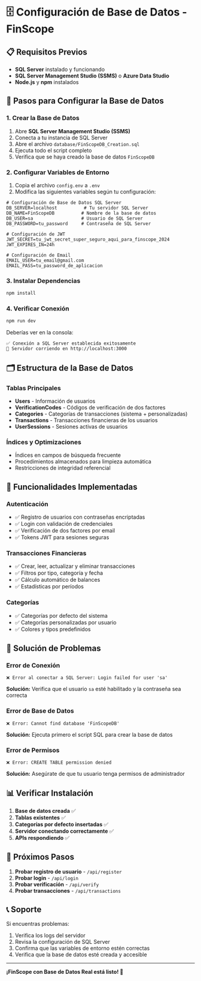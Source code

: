 # 🗄️ Configuración de Base de Datos - FinScope

## 📋 Requisitos Previos

- **SQL Server** instalado y funcionando
- **SQL Server Management Studio (SSMS)** o **Azure Data Studio**
- **Node.js** y **npm** instalados

## 🚀 Pasos para Configurar la Base de Datos

### 1. Crear la Base de Datos

1. Abre **SQL Server Management Studio (SSMS)**
2. Conecta a tu instancia de SQL Server
3. Abre el archivo `database/FinScopeDB_Creation.sql`
4. Ejecuta todo el script completo
5. Verifica que se haya creado la base de datos `FinScopeDB`

### 2. Configurar Variables de Entorno

1. Copia el archivo `config.env` a `.env`
2. Modifica las siguientes variables según tu configuración:

```env
# Configuración de Base de Datos SQL Server
DB_SERVER=localhost          # Tu servidor SQL Server
DB_NAME=FinScopeDB          # Nombre de la base de datos
DB_USER=sa                  # Usuario de SQL Server
DB_PASSWORD=tu_password     # Contraseña de SQL Server

# Configuración de JWT
JWT_SECRET=tu_jwt_secret_super_seguro_aqui_para_finscope_2024
JWT_EXPIRES_IN=24h

# Configuración de Email
EMAIL_USER=tu_email@gmail.com
EMAIL_PASS=tu_password_de_aplicacion
```

### 3. Instalar Dependencias

```bash
npm install
```

### 4. Verificar Conexión

```bash
npm run dev
```

Deberías ver en la consola:
```
✅ Conexión a SQL Server establecida exitosamente
🚀 Servidor corriendo en http://localhost:3000
```

## 🗂️ Estructura de la Base de Datos

### Tablas Principales

- **Users** - Información de usuarios
- **VerificationCodes** - Códigos de verificación de dos factores
- **Categories** - Categorías de transacciones (sistema + personalizadas)
- **Transactions** - Transacciones financieras de los usuarios
- **UserSessions** - Sesiones activas de usuarios

### Índices y Optimizaciones

- Índices en campos de búsqueda frecuente
- Procedimientos almacenados para limpieza automática
- Restricciones de integridad referencial

## 🔐 Funcionalidades Implementadas

### Autenticación
- ✅ Registro de usuarios con contraseñas encriptadas
- ✅ Login con validación de credenciales
- ✅ Verificación de dos factores por email
- ✅ Tokens JWT para sesiones seguras

### Transacciones Financieras
- ✅ Crear, leer, actualizar y eliminar transacciones
- ✅ Filtros por tipo, categoría y fecha
- ✅ Cálculo automático de balances
- ✅ Estadísticas por períodos

### Categorías
- ✅ Categorías por defecto del sistema
- ✅ Categorías personalizadas por usuario
- ✅ Colores y tipos predefinidos

## 🚨 Solución de Problemas

### Error de Conexión
```
❌ Error al conectar a SQL Server: Login failed for user 'sa'
```
**Solución:** Verifica que el usuario `sa` esté habilitado y la contraseña sea correcta

### Error de Base de Datos
```
❌ Error: Cannot find database 'FinScopeDB'
```
**Solución:** Ejecuta primero el script SQL para crear la base de datos

### Error de Permisos
```
❌ Error: CREATE TABLE permission denied
```
**Solución:** Asegúrate de que tu usuario tenga permisos de administrador

## 📊 Verificar Instalación

1. **Base de datos creada** ✅
2. **Tablas existentes** ✅
3. **Categorías por defecto insertadas** ✅
4. **Servidor conectando correctamente** ✅
5. **APIs respondiendo** ✅

## 🔄 Próximos Pasos

1. **Probar registro de usuario** - `/api/register`
2. **Probar login** - `/api/login`
3. **Probar verificación** - `/api/verify`
4. **Probar transacciones** - `/api/transactions`

## 📞 Soporte

Si encuentras problemas:
1. Verifica los logs del servidor
2. Revisa la configuración de SQL Server
3. Confirma que las variables de entorno estén correctas
4. Verifica que la base de datos esté creada y accesible

---

**¡FinScope con Base de Datos Real está listo! 🎉**

